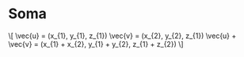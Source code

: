 # Soma

\\[
\vec{u} = (x_{1}, y_{1}, z_{1})
\vec{v} = (x_{2}, y_{2}, z_{1})
\vec{u} + \vec{v} = (x_{1} + x_{2}, y_{1} + y_{2}, z_{1} + z_{2})
\\]
